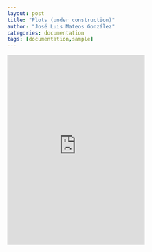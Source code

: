 ```yaml
---
layout: post
title: "Plots (under construction)"
author: "José Luis Mateos González"
categories: documentation
tags: [documentation,sample]
---
```


<iframe width="320" height="440" src="https://www.instagram.com/plotsforall/embed/" frameborder="0"></iframe>
